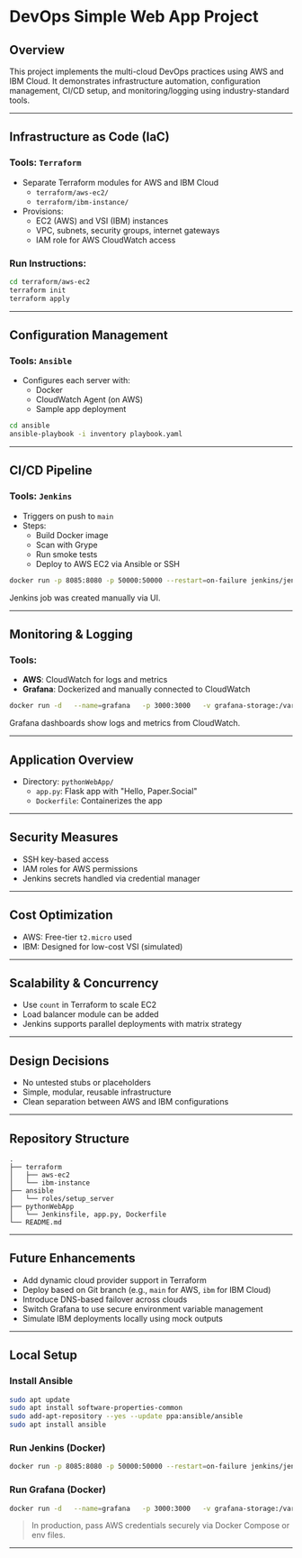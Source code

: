 # DevOps Simple Web App Project

## Overview
This project implements the multi-cloud DevOps practices using AWS and IBM Cloud. It demonstrates infrastructure automation, configuration management, CI/CD setup, and monitoring/logging using industry-standard tools.

---

## Infrastructure as Code (IaC)

### Tools: `Terraform`
- Separate Terraform modules for AWS and IBM Cloud
  - `terraform/aws-ec2/`
  - `terraform/ibm-instance/`
- Provisions:
  - EC2 (AWS) and VSI (IBM) instances
  - VPC, subnets, security groups, internet gateways
  - IAM role for AWS CloudWatch access

### Run Instructions:
```bash
cd terraform/aws-ec2
terraform init
terraform apply
```

---

## Configuration Management

### Tools: `Ansible`
- Configures each server with:
  - Docker
  - CloudWatch Agent (on AWS)
  - Sample app deployment

```bash
cd ansible
ansible-playbook -i inventory playbook.yaml
```

---

## CI/CD Pipeline

### Tools: `Jenkins`
- Triggers on push to `main`
- Steps:
  - Build Docker image
  - Scan with Grype
  - Run smoke tests
  - Deploy to AWS EC2 via Ansible or SSH

```bash
docker run -p 8085:8080 -p 50000:50000 --restart=on-failure jenkins/jenkins:latest
```

Jenkins job was created manually via UI.

---

## Monitoring & Logging

### Tools:
- **AWS**: CloudWatch for logs and metrics
- **Grafana**: Dockerized and manually connected to CloudWatch

```bash
docker run -d   --name=grafana   -p 3000:3000   -v grafana-storage:/var/lib/grafana   -e AWS_ACCESS_KEY_ID=<your_key>   -e AWS_SECRET_ACCESS_KEY=<your_secret>   -e AWS_REGION=us-east-1   grafana/grafana
```

Grafana dashboards show logs and metrics from CloudWatch.

---

## Application Overview

- Directory: `pythonWebApp/`
  - `app.py`: Flask app with "Hello, Paper.Social"
  - `Dockerfile`: Containerizes the app

---

## Security Measures
- SSH key-based access
- IAM roles for AWS permissions
- Jenkins secrets handled via credential manager

---

## Cost Optimization
- AWS: Free-tier `t2.micro` used
- IBM: Designed for low-cost VSI (simulated)

---

## Scalability & Concurrency
- Use `count` in Terraform to scale EC2
- Load balancer module can be added
- Jenkins supports parallel deployments with matrix strategy

---

## Design Decisions
- No untested stubs or placeholders
- Simple, modular, reusable infrastructure
- Clean separation between AWS and IBM configurations

---

## Repository Structure
```
.
├── terraform
│   ├── aws-ec2
│   └── ibm-instance
├── ansible
│   └── roles/setup_server
├── pythonWebApp
│   └── Jenkinsfile, app.py, Dockerfile
└── README.md
```

---

## Future Enhancements

- Add dynamic cloud provider support in Terraform
- Deploy based on Git branch (e.g., `main` for AWS, `ibm` for IBM Cloud)
- Introduce DNS-based failover across clouds
- Switch Grafana to use secure environment variable management
- Simulate IBM deployments locally using mock outputs

---

## Local Setup

### Install Ansible
```bash
sudo apt update
sudo apt install software-properties-common
sudo add-apt-repository --yes --update ppa:ansible/ansible
sudo apt install ansible
```

### Run Jenkins (Docker)
```bash
docker run -p 8085:8080 -p 50000:50000 --restart=on-failure jenkins/jenkins:latest
```

### Run Grafana (Docker)
```bash
docker run -d   --name=grafana   -p 3000:3000   -v grafana-storage:/var/lib/grafana   -e AWS_ACCESS_KEY_ID=<your_key>   -e AWS_SECRET_ACCESS_KEY=<your_secret>   -e AWS_REGION=us-east-1   grafana/grafana
```

> In production, pass AWS credentials securely via Docker Compose or env files.

---
